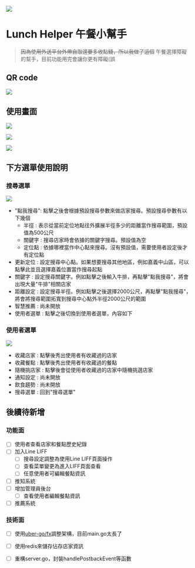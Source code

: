 ![](https://imgur.com/OmKmuZN.png)

# Lunch Helper 午餐小幫手

> ~~因為使用外送平台外帶自取還要多收點錢，所以我做了這個~~
> 午餐選擇障礙的幫手，目前功能用完會讓你更有障礙(誤

## QR code

![](https://imgur.com/pnanNOs.png)

## 使用畫面
![](https://imgur.com/MAPKJRw.jpg)  

![](https://imgur.com/J0LiryE.jpg)

![](https://imgur.com/gUqZarn.jpg)   

## 下方選單使用說明

### 搜尋選單  
![](https://imgur.com/gpBnATn.png)  
- "點我搜尋": 點擊之後會根據預設搜尋參數來做店家搜尋。預設搜尋參數有以下幾個
    - 半徑 : 表示從當前定位地點往外擴展半徑多少的距離當作搜尋範圍，預設值為500公尺
    - 關鍵字 : 搜尋店家時會依據的關鍵字搜尋。預設值為空
    - 定位點 : 依據哪裡當作中心點來搜尋。沒有預設值，需要使用者設定後才有定位點
- 更新定位 : 設定搜尋中心點。如果想要搜尋其他地區，例如嘉義中山區，可以點擊此並且選擇嘉義位置當作搜尋起點
- 關鍵字 : 設定搜尋關鍵字。例如點擊之後輸入牛排，再點擊"點我搜尋"，將會出現大量"牛排"相關店家
- 距離設定 : 設定搜尋半徑。例如點擊之後選擇2000公尺，再點擊"點我搜尋"，將會將搜尋範圍拓寬到搜尋中心點外半徑2000公尺的範圍
- 智慧推薦 : 尚未開放
- 使用者選單 : 點擊之後切換到使用者選單，內容如下

### 使用者選單
![](https://imgur.com/gpBnATn.png)
- 收藏店家 : 點擊後秀出使用者有收藏過的店家
- 收藏餐點 : 點擊後秀出使用者有收藏過的餐點
- 隨機挑店家 : 點擊後會從使用者收藏過的店家中隨機挑選店家
- 通知設定 : 尚未開放
- 飲食趨勢 : 尚未開放
- 搜尋選單 : 回到"搜尋選單"


## 後續待新增

### 功能面
- [ ] 使用者查看店家和餐點歷史紀錄
- [ ] 加入Line LIFF
    - [ ] 搜尋設定調整為使用Line LIFF頁面操作
    - [ ] 查看菜單變更為進入LIFF頁面查看
    - [ ] 任意使用者可編輯餐點資訊
- [ ] 推知系統
- [ ] 增加管理員後台
    - [ ] 查看使用者編輯餐點資訊
- [ ] 推薦系統

### 技術面
- [ ] 使用[uber-go/fx](https://github.com/uber-go/fx)調整架構，目前main.go太長了
- [ ] 使用redis來儲存佔存店家資訊
- [ ] 重構server.go，封裝handlePostbackEvent等函數




